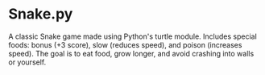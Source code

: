 # Snake.py
A classic Snake game made using Python's turtle module. Includes special foods: bonus (+3 score), slow (reduces speed), and poison (increases speed). The goal is to eat food, grow longer, and avoid crashing into walls or yourself.

